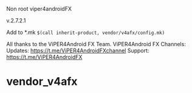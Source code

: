 Non root viper4androidFX

v.2.7.2.1

Add to *.mk
```$(call inherit-product, vendor/v4afx/config.mk)```


All thanks to the ViPER4Android FX Team.
ViPER4Android FX Channels:
Updates: https://t.me/ViPER4AndroidFXchannel
Support: https://t.me/ViPER4AndroidFX
# vendor_v4afx
